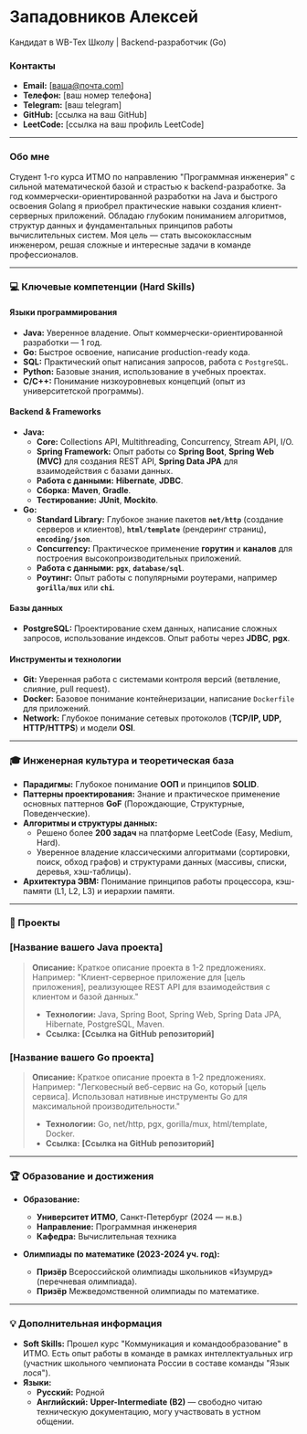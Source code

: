 # Западовников Алексей
Кандидат в WB-Тех Школу | Backend-разработчик (Go)

### Контакты
* **Email:** [ваша@почта.com]
* **Телефон:** [ваш номер телефона]
* **Telegram:** [ваш telegram]
* **GitHub:** [ссылка на ваш GitHub]
* **LeetCode:** [ссылка на ваш профиль LeetCode]

---

### Обо мне

Студент 1-го курса ИТМО по направлению "Программная инженерия" с сильной математической базой и страстью к backend-разработке. За год коммерчески-ориентированной разработки на Java и быстрого освоения Golang я приобрел практические навыки создания клиент-серверных приложений. Обладаю глубоким пониманием алгоритмов, структур данных и фундаментальных принципов работы вычислительных систем. Моя цель — стать высококлассным инженером, решая сложные и интересные задачи в команде профессионалов.

---

### 💻 Ключевые компетенции (Hard Skills)

#### Языки программирования
* **Java:** Уверенное владение. Опыт коммерчески-ориентированной разработки — 1 год.
* **Go:** Быстрое освоение, написание production-ready кода.
* **SQL:** Практический опыт написания запросов, работа с `PostgreSQL`.
* **Python:** Базовые знания, использование в учебных проектах.
* **C/C++:** Понимание низкоуровневых концепций (опыт из университетской программы).

#### Backend & Frameworks
* **Java:**
    * **Core:** Collections API, Multithreading, Concurrency, Stream API, I/O.
    * **Spring Framework:** Опыт работы со **Spring Boot**, **Spring Web (MVC)** для создания REST API, **Spring Data JPA** для взаимодействия с базами данных.
    * **Работа с данными:** **Hibernate**, **JDBC**.
    * **Сборка:** **Maven**, **Gradle**.
    * **Тестирование:** **JUnit**, **Mockito**.
* **Go:**
    * **Standard Library:** Глубокое знание пакетов **`net/http`** (создание серверов и клиентов), **`html/template`** (рендеринг страниц), **`encoding/json`**.
    * **Concurrency:** Практическое применение **горутин** и **каналов** для построения высокопроизводительных приложений.
    * **Работа с данными:** **`pgx`**, **`database/sql`**.
    * **Роутинг:** Опыт работы с популярными роутерами, например **`gorilla/mux`** или **`chi`**.

#### Базы данных
* **PostgreSQL:** Проектирование схем данных, написание сложных запросов, использование индексов. Опыт работы через **JDBC**, **pgx**.

#### Инструменты и технологии
* **Git:** Уверенная работа с системами контроля версий (ветвление, слияние, pull request).
* **Docker:** Базовое понимание контейнеризации, написание `Dockerfile` для приложений.
* **Network:** Глубокое понимание сетевых протоколов (**TCP/IP, UDP, HTTP/HTTPS**) и модели **OSI**.

---

### 🎓 Инженерная культура и теоретическая база

* **Парадигмы:** Глубокое понимание **ООП** и принципов **SOLID**.
* **Паттерны проектирования:** Знание и практическое применение основных паттернов **GoF** (Порождающие, Структурные, Поведенческие).
* **Алгоритмы и структуры данных:**
    * Решено более **200 задач** на платформе LeetCode (Easy, Medium, Hard).
    * Уверенное владение классическими алгоритмами (сортировки, поиск, обход графов) и структурами данных (массивы, списки, деревья, хэш-таблицы).
* **Архитектура ЭВМ:** Понимание принципов работы процессора, кэш-памяти (L1, L2, L3) и иерархии памяти.

---

### 🚀 Проекты

### [Название вашего Java проекта]
> **Описание:** Краткое описание проекта в 1-2 предложениях. Например: "Клиент-серверное приложение для [цель приложения], реализующее REST API для взаимодействия с клиентом и базой данных."
>
> * **Технологии:** Java, Spring Boot, Spring Web, Spring Data JPA, Hibernate, PostgreSQL, Maven.
> * **Ссылка:** **[Ссылка на GitHub репозиторий]**

### [Название вашего Go проекта]
> **Описание:** Краткое описание проекта в 1-2 предложениях. Например: "Легковесный веб-сервис на Go, который [цель сервиса]. Использовал нативные инструменты Go для максимальной производительности."
>
> * **Технологии:** Go, net/http, pgx, gorilla/mux, html/template, Docker.
> * **Ссылка:** **[Ссылка на GitHub репозиторий]**

---

### 🏆 Образование и достижения

* **Образование:**
    * **Университет ИТМО**, Санкт-Петербург (2024 — н.в.)
    * **Направление:** Программная инженерия
    * **Кафедра:** Вычислительная техника

* **Олимпиады по математике (2023-2024 уч. год):**
    * **Призёр** Всероссийской олимпиады школьников «Изумруд» (перечневая олимпиада).
    * **Призёр** Межведомственной олимпиады по математике.

---

### 💡 Дополнительная информация

* **Soft Skills:** Прошел курс "Коммуникация и командообразование" в ИТМО. Есть опыт работы в команде в рамках интеллектуальных игр (участник школьного чемпионата России в составе команды "Язык лося").
* **Языки:**
    * **Русский:** Родной
    * **Английский:** **Upper-Intermediate (B2)** — свободно читаю техническую документацию, могу участвовать в устном общении.
